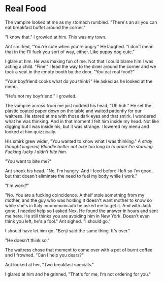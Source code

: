 # Real Food
The vampire looked at me as my stomach rumbled.  "There's an all you can eat breakfast buffet around the corner."

"I know that." I growled at him.  This was my town.

Ant smirked, "You're cute when you're angry."  He laughed.  "I don't mean that in the I'll fuck you sort of way, either.  Like puppy dog cute."

I glare at him.  He was making fun of me.  Not that I could blame him I was acting a child.  "Fine."  I lead the way to the diner around the corner and we took a seat in the empty booth by the door.  "You eat real food?"

"Your boyfriend cooks what do you think?"  He asked as he looked at the menu.

"He's not my boyfriend."  I growled.

The vampire across from me just nodded his head, "Uh huh."  He set the plastic coated paper down on the table and waited patiently for our waitress.  He stared at me with those dark eyes and that smirk.  I wondered what he was thinking.  And in that moment I felt him inside my head.  Not like digging but I was inside his, but it was strange.  I lowered my menu and looked at him quizzically.

His smirk grew wider, "You wanted to know what I was thinking."  _A stray thought lingered, Blondie better not take too long to to order I'm starving.  Fucking lucky I didn't bite him._

"You want to bite me?"

Ant shook his head.  "No, I'm hungry.  And I feed before I left so I'm good, but that doesn't eliminate the need to fuel my body while I work."

"I'm work?"  

"No.  You are a fucking coincidence.  A theif stole something from my mother, and the guy who was holding it doesn't want mother to know so while she's in Italy incommunicado he asked me to get it.  And with Jack gone, I needed help so I asked Nox.  He found the answer in hours and sent me here.  He still thinks you are avoiding him in New York.  Doesn't even think you left, he's a fool."  Ant sighed.   "I should go."

I should have let him go.  "Benji said the same thing.  It's over."

"He doesn't think so."

The waitress chose that moment to come over with a pot of burnt coffee and I frowned.  "Can I help you dears?"

Ant looked at her, "Two breakfast specials."

I glared at him and he grinned, "That's for me, I'm not ordering for you."





<!--stackedit_data:
eyJoaXN0b3J5IjpbLTU2NTU4NTQyOCwtMTI3MTE2NjU1MywtMj
A4ODc0NjYxMl19
-->